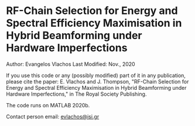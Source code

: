 # RF-Chain Selection for Energy and Spectral Efficiency Maximisation in Hybrid Beamforming under Hardware Imperfections

Author: Evangelos Vlachos
Last Modified: Nov., 2020

If you use this code or any (possibly modified) part of it in any publication,
please cite the paper: E. Vlachos and J. Thompson, 
"RF-Chain Selection for Energy and Spectral Efficiency Maximisation in Hybrid Beamforming under Hardware Imperfections," 
in The Royal Society Publishing.

The code runs on MATLAB 2020b.

Contact person email: evlachos@isi.gr
